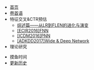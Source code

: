 <!-- sidebar.md -->
* [首页](/)
* [卷首语](preface.md)
* 特征交叉&CTR预估
    * [综述篇——从LR到FLEN的进化与演变](/feat-cross/summary.md)
    * [\[ECIR2016\]FNN](/feat-cross/FNN.md)
    * [\[ICDM2016\]PNN](/feat-cross/PNN.md)
    * [\[ADKDD2017\]Wide & Deep Network](/feat-cross/WDN.md)
* 理论研究
<!---    * [深度模型与向量积](/theory/mlp_product.md)--->
* 摸鱼时间
* [更新历史](changelog.md)